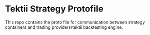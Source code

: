 # Tektii Strategy Protofile
This repo contains the proto file for communication between strategy containers and trading providers/tektii backtesting engine.